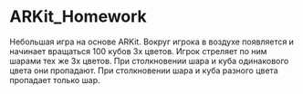 # ARKit_Homework

Небольшая игра на основе ARKit. Вокруг игрока в воздухе появляется и начинает вращаться 100 кубов 3х цветов. Игрок стреляет по ним шарами тех же 3х цветов. При столкновении шара и куба одинакового цвета они пропадают. При столкновении шара и куба разного цвета пропадает только шар.
